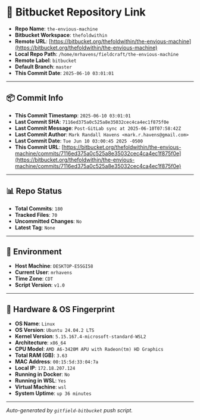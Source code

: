 # 🔗 Bitbucket Repository Link

- **Repo Name**: `the-envious-machine`
- **Bitbucket Workspace**: `thefoldwithin`
- **Remote URL**: [https://bitbucket.org/thefoldwithin/the-envious-machine](https://bitbucket.org/thefoldwithin/the-envious-machine)
- **Local Repo Path**: `/home/mrhavens/fieldcraft/the-envious-machine`
- **Remote Label**: `bitbucket`
- **Default Branch**: `master`
- **This Commit Date**: `2025-06-10 03:01:01`

---

## 📦 Commit Info

- **This Commit Timestamp**: `2025-06-10 03:01:01`
- **Last Commit SHA**: `7116ed375a0c525a8e35032cec4ca4ec1f875f0e`
- **Last Commit Message**: `Post-GitLab sync at 2025-06-10T07:58:42Z`
- **Last Commit Author**: `Mark Randall Havens <mark.r.havens@gmail.com>`
- **Last Commit Date**: `Tue Jun 10 03:00:45 2025 -0500`
- **This Commit URL**: [https://bitbucket.org/thefoldwithin/the-envious-machine/commits/7116ed375a0c525a8e35032cec4ca4ec1f875f0e](https://bitbucket.org/thefoldwithin/the-envious-machine/commits/7116ed375a0c525a8e35032cec4ca4ec1f875f0e)

---

## 📊 Repo Status

- **Total Commits**: `180`
- **Tracked Files**: `70`
- **Uncommitted Changes**: `No`
- **Latest Tag**: `None`

---

## 🧭 Environment

- **Host Machine**: `DESKTOP-E5SGI58`
- **Current User**: `mrhavens`
- **Time Zone**: `CDT`
- **Script Version**: `v1.0`

---

## 🧬 Hardware & OS Fingerprint

- **OS Name**: `Linux`
- **OS Version**: `Ubuntu 24.04.2 LTS`
- **Kernel Version**: `5.15.167.4-microsoft-standard-WSL2`
- **Architecture**: `x86_64`
- **CPU Model**: `AMD A6-3420M APU with Radeon(tm) HD Graphics`
- **Total RAM (GB)**: `3.63`
- **MAC Address**: `00:15:5d:33:04:7a`
- **Local IP**: `172.18.207.124`
- **Running in Docker**: `No`
- **Running in WSL**: `Yes`
- **Virtual Machine**: `wsl`
- **System Uptime**: `up 36 minutes`

---

_Auto-generated by `gitfield-bitbucket` push script._
